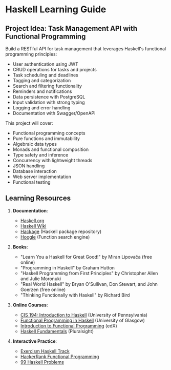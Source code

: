 # Haskell Learning Guide

## Project Idea: Task Management API with Functional Programming

Build a RESTful API for task management that leverages Haskell's functional programming principles:

- User authentication using JWT
- CRUD operations for tasks and projects
- Task scheduling and deadlines
- Tagging and categorization
- Search and filtering functionality
- Reminders and notifications
- Data persistence with PostgreSQL
- Input validation with strong typing
- Logging and error handling
- Documentation with Swagger/OpenAPI

This project will cover:

- Functional programming concepts
- Pure functions and immutability
- Algebraic data types
- Monads and functional composition
- Type safety and inference
- Concurrency with lightweight threads
- JSON handling
- Database interaction
- Web server implementation
- Functional testing

## Learning Resources

1. **Documentation**:

   - [Haskell.org](https://www.haskell.org/)
   - [Haskell Wiki](https://wiki.haskell.org/)
   - [Hackage](https://hackage.haskell.org/) (Haskell package repository)
   - [Hoogle](https://hoogle.haskell.org/) (Function search engine)

2. **Books**:

   - "Learn You a Haskell for Great Good!" by Miran Lipovača (free online)
   - "Programming in Haskell" by Graham Hutton
   - "Haskell Programming from First Principles" by Christopher Allen and Julie Moronuki
   - "Real World Haskell" by Bryan O'Sullivan, Don Stewart, and John Goerzen (free online)
   - "Thinking Functionally with Haskell" by Richard Bird

3. **Online Courses**:

   - [CIS 194: Introduction to Haskell](https://www.cis.upenn.edu/~cis194/spring13/) (University of Pennsylvania)
   - [Functional Programming in Haskell](https://www.futurelearn.com/courses/functional-programming-haskell) (University of Glasgow)
   - [Introduction to Functional Programming](https://www.edx.org/course/introduction-to-functional-programming) (edX)
   - [Haskell Fundamentals](https://www.pluralsight.com/courses/haskell-fundamentals) (Pluralsight)

4. **Interactive Practice**:
   - [Exercism Haskell Track](https://exercism.org/tracks/haskell)
   - [HackerRank Functional Programming](https://www.hackerrank.com/domains/fp)
   - [99 Haskell Problems](https://wiki.haskell.org/H-99:_Ninety-Nine_Haskell_Problems)
